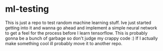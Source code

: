 # ml-testing

This is just a repo to test random machine learning stuff. Ive just started getting into it and wanna go ahead and implement a simple neural network to get a feel for the process before I learn tensorflow. This is probably gonna be a bunch of garbage so don't judge my crappy code :) If I actually make something cool ill probably move it to another repo.
